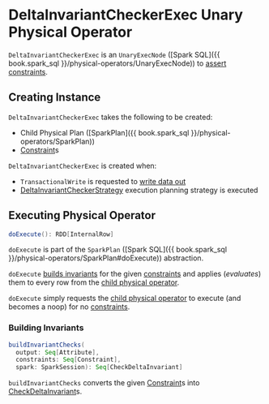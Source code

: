 # DeltaInvariantCheckerExec Unary Physical Operator

`DeltaInvariantCheckerExec` is an `UnaryExecNode` ([Spark SQL]({{ book.spark_sql }}/physical-operators/UnaryExecNode)) to [assert constraints](#doExecute).

## Creating Instance

`DeltaInvariantCheckerExec` takes the following to be created:

* <span id="child"> Child Physical Plan ([SparkPlan]({{ book.spark_sql }}/physical-operators/SparkPlan))
* <span id="constraints"> [Constraint](Constraint.md)s

`DeltaInvariantCheckerExec` is created when:

* `TransactionalWrite` is requested to [write data out](../TransactionalWrite.md#writeFiles)
* [DeltaInvariantCheckerStrategy](DeltaInvariantCheckerStrategy.md) execution planning strategy is executed

## <span id="doExecute"> Executing Physical Operator

```scala
doExecute(): RDD[InternalRow]
```

`doExecute` is part of the `SparkPlan` ([Spark SQL]({{ book.spark_sql }}/physical-operators/SparkPlan#doExecute)) abstraction.

`doExecute` [builds invariants](#buildInvariantChecks) for the given [constraints](#constraints) and applies (_evaluates_) them to every row from the [child physical operator](#child).

`doExecute` simply requests the [child physical operator](#child) to execute (and becomes a noop) for no [constraints](#constraints).

### <span id="buildInvariantChecks"> Building Invariants

```scala
buildInvariantChecks(
  output: Seq[Attribute],
  constraints: Seq[Constraint],
  spark: SparkSession): Seq[CheckDeltaInvariant]
```

`buildInvariantChecks` converts the given [Constraint](Constraint.md)s into [CheckDeltaInvariant](CheckDeltaInvariant.md)s.
